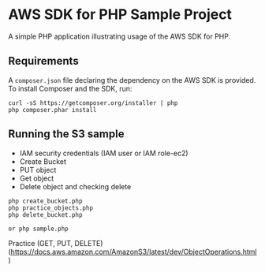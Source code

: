 # AWS SDK for PHP Sample Project

A simple PHP application illustrating usage of the AWS SDK for PHP.

## Requirements

A `composer.json` file declaring the dependency on the AWS SDK is provided. To
install Composer and the SDK, run:

    curl -sS https://getcomposer.org/installer | php
    php composer.phar install

## Running the S3 sample

- IAM security credentials (IAM user or IAM role-ec2)
- Create Bucket
- PUT object
- Get object
- Delete object and checking delete

```$xslt
php create_bucket.php
php practice_objects.php
php delete_bucket.php

or php sample.php
```

Practice (GET, PUT, DELETE) (https://docs.aws.amazon.com/AmazonS3/latest/dev/ObjectOperations.html)
